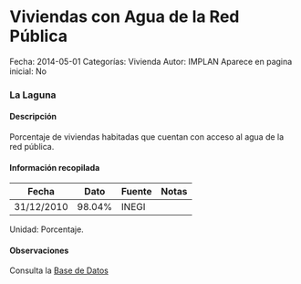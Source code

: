 Viviendas con Agua de la Red Pública
=====

Fecha: 2014-05-01
Categorías: Vivienda
Autor: IMPLAN
Aparece en pagina inicial: No

### La Laguna

#### Descripción

Porcentaje de viviendas habitadas que cuentan con acceso al agua de la red pública.

#### Información recopilada

<table class="table table-hover table-bordered matriz">
  <thead>
    <tr><th>Fecha</th><th>Dato</th><th>Fuente</th><th>Notas</th></tr>
  </thead>
  <tbody>
    <tr><td class="centrado">31/12/2010</td><td class="derecha">98.04%</td><td>INEGI</td><td></td></tr>
  </tbody>
</table>

Unidad: Porcentaje.

#### Observaciones

Consulta la [Base de Datos](http://www.inegi.org.mx/biinegi/)
